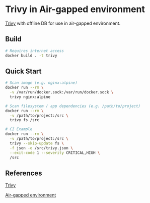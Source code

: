 # Trivy in Air-gapped environment

[Trivy](https://github.com/aquasecurity/trivy) with offline DB for use in air-gapped environment.

## Build

```sh
# Requires internet access
docker build . -t trivy
```

## Quick Start

```sh
# Scan image (e.g. nginx:alpine)
docker run --rm \
  -v /var/run/docker.sock:/var/run/docker.sock \
  trivy nginx:alpine

# Scan filesystem / app dependencies (e.g. /path/to/project)
docker run --rm \
  -v /path/to/project:/src \
  trivy fs /src

# CI Example
docker run --rm \
  -v /path/to/project:/src \
  trivy --skip-update fs \
  -f json -o /src/trivy.json \
  --exit-code 1 --severity CRITICAL,HIGH \
  /src
```

## References

[Trivy](https://github.com/aquasecurity/trivy)

[Air-gapped environment](https://github.com/aquasecurity/trivy/blob/master/docs/air-gap.md)
